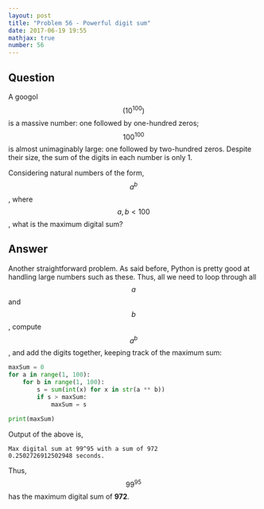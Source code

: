 ```yaml
---
layout: post
title: "Problem 56 - Powerful digit sum"
date: 2017-06-19 19:55
mathjax: true
number: 56
---
```


## Question

A googol $$\left(10^{100}\right)$$ is a massive number: one followed by one-hundred zeros; $$100^{100}$$ is almost unimaginably large: one followed by two-hundred zeros. Despite their size, the sum of the digits in each number is only 1.

Considering natural numbers of the form, $$a^b$$, where $$a, b < 100$$, what is the maximum digital sum?

## Answer

Another straightforward problem. As said before, Python is pretty good at handling large numbers such as these. Thus, all we need to loop through all $$a$$ and $$b$$, compute $$a^b$$, and add the digits together, keeping track of the maximum sum:

```python
maxSum = 0
for a in range(1, 100):
    for b in range(1, 100):
        s = sum(int(x) for x in str(a ** b))
        if s > maxSum:
            maxSum = s

print(maxSum)
```

Output of the above is,

```
Max digital sum at 99^95 with a sum of 972
0.2502726912502948 seconds.
```

Thus, $$99^{95}$$ has the maximum digital sum of **972**.